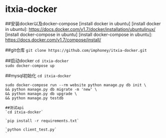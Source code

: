 # itxia-docker
##安装docker以及docker-compose
[install docker in ubuntu]
[install docker in ubuntu]: https://docs.docker.com/v1.7/docker/installation/ubuntulinux/
[install docker-compose in ubuntu]
[install docker-compose in ubuntu]: https://docs.docker.com/v1.7/compose/install/

##git仓库
`git clone https://github.com/imphoney/itxia-docker.git`

##启动docker
`cd itxia-docker`  
`sudo docker-compose up ` 

##mysql初始化
`cd itxia-docker`
```
sudo docker-compose run --rm website python manage.py db init \
&& python manage.py db migrate -m 'new' \
&& python manage.py db upgrade \
&& python manage.py testdb  

##测试api
`cd itxia-docker`  

`pip install -r requirements.txt`  

`python client_test.py`  
`

